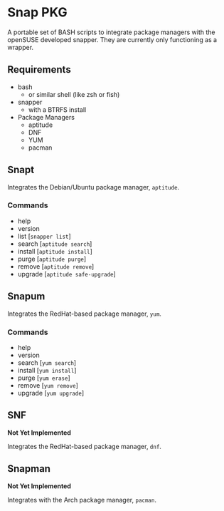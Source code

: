 # Snap PKG
A portable set of BASH scripts to integrate package managers with the openSUSE developed snapper. They are currently only functioning as a wrapper.

## Requirements
* bash
	* or similar shell (like zsh or fish)
* snapper
	* with a BTRFS install
* Package Managers
	* aptitude
	* DNF
	* YUM
	* pacman


## Snapt
Integrates the Debian/Ubuntu package manager, `aptitude`.
### Commands
* help
* version
* list [`snapper list`]
* search [`aptitude search`]
* install [`aptitude install`]
* purge [`aptitude purge`]
* remove [`aptitude remove`]
* upgrade [`aptitude safe-upgrade`]

## Snapum
Integrates the RedHat-based package manager, `yum`.
### Commands
* help
* version
* search [`yum search`]
* install [`yum install`]
* purge [`yum erase`]
* remove [`yum remove`]
* upgrade [`yum upgrade`]

## SNF
<strong>Not Yet Implemented</strong>

Integrates the RedHat-based package manager, `dnf`.

## Snapman
<strong>Not Yet Implemented</strong>

Integrates with the Arch package manager, `pacman`.
